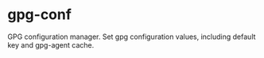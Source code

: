 # gpg-conf

GPG configuration manager. Set gpg configuration values, including default key and gpg-agent cache.

